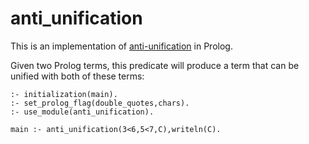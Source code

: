 # anti_unification
This is an implementation of [anti-unification](https://en.wikipedia.org/wiki/Anti-unification_(computer_science)) in Prolog.
 
Given two Prolog terms, this predicate will produce a term that can be unified with both of these terms:
 
    :- initialization(main).
    :- set_prolog_flag(double_quotes,chars).
    :- use_module(anti_unification).

    main :- anti_unification(3<6,5<7,C),writeln(C).
